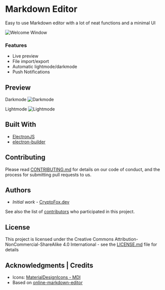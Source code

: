 # Markdown Editor

Easy to use Markdown editor with a lot of neat functions and a minimal UI

![Welcome Window](https://raw.githubusercontent.com/CryptoFoxDev/MarkdownEditor/master/assets/img/preview/welcome-screen.png)

### Features

 - Live preview
 - File import/export
 - Automatic lightmode/darkmode
 - Push Notifications

## Preview

Darkmode
![Darkmode](https://raw.githubusercontent.com/CryptoFoxDev/MarkdownEditor/master/assets/img/preview/dark.png)

Lightmode
![Lightmode](https://raw.githubusercontent.com/CryptoFoxDev/MarkdownEditor/master/assets/img/preview/light.png)

## Built With

* [ElectronJS](https://www.electronjs.org/)
* [electron-builder](https://www.electron.build/)

## Contributing

Please read [CONTRIBUTING.md](CONTRIBUTING.md) for details on our code of conduct, and the process for submitting pull requests to us.


## Authors

* *Initial work* - [CryptoFox.dev](https://github.com/cryptofoxdev)

See also the list of [contributors](https://github.com/CryptoFoxDev/Markdown-Editor/contributors) who participated in this project.

## License

This project is licensed under the Creative Commons Attribution-NonCommercial-ShareAlike 4.0 International - see the [LICENSE.md](LICENSE.md) file for details

## Acknowledgments | Credits 

* Icons: [MaterialDesignIcons - MDI](https://materialdesignicons.com/)
* Based on [online-markdown-editor](https://github.com/slhck/online-markdown-editor)
